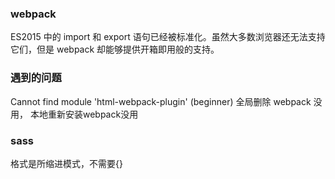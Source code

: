### webpack 
ES2015 中的 import 和 export 语句已经被标准化。虽然大多数浏览器还无法支持它们，但是 webpack 却能够提供开箱即用般的支持。


### 遇到的问题
Cannot find module 'html-webpack-plugin' (beginner)
全局删除 webpack 没用， 本地重新安装webpack没用

### sass
格式是所缩进模式，不需要{}